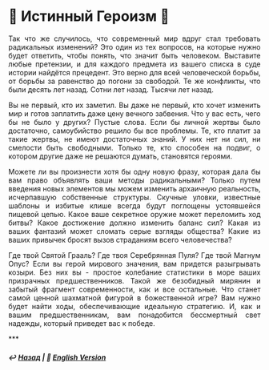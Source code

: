 # 🦸 Истинный Героизм 🦸
<p align="justify">Так что же случилось, что современный мир вдруг стал требовать радикальных изменений? Это один из тех вопросов, на которые нужно будет ответить, чтобы понять, что значит быть человеком. Выставите любые претензии, и для каждого предмета из вашего списка в суде истории найдётся прецедент. Это верно для всей человеческой борьбы, от борьбы за равенство до погони за свободой. Те же конфликты, что были десять лет назад. Сотни лет назад. Тысячи лет назад.</p>
  
<p align="justify">Вы не первый, кто их заметил. Вы даже не первый, кто хочет изменить мир и готов заплатить даже цену вечного забвения. Что у вас есть, чего бы не было у других? Пустые слова. Если бы личной жертвы было достаточно, самоубийство решило бы все проблемы. Те, кто платит за такие жертвы, не имеют достаточных знаний. У них нет ни сил, ни смелости быть свободными. Только те, кто способен на подвиг, о котором другие даже не решаются думать, становятся героями.</p>
  
<p align="justify">Можете ли вы произнести хотя бы одну новую фразу, которая дала бы вам право объявлять ваши методы радикальными? Только путем введения новых элементов мы можем изменить архаичную реальность, исчерпавшую собственные структуры. Скучные уловки, известные шаблоны и избитые клише всегда будут поглощены устоявшейся пищевой цепью. Какое ваше секретное оружие может переломить ход битвы? Какое достижение должно изменить баланс сил? Какая из ваших фантазий может сломать серые взгляды общества?  Какие из ваших привычек бросят вызов страданиям всего человечества?</p>

<p align="justify">Где твой Святой Грааль? Где твоя Серебрянная Пуля? Где твой Магнум Опус? Если вы герой мирового значения, вам придется разыгрывать козыри. Без них вы - простое колебание статистики в море ваших призрачных предшественников. Такой же безобидный мирянин и забытый фрагмент современности, как и все остальные. Что станет самой ценной шахматной фигурой в божественной игре? Вам нужно будет найти ходы, обеспечивающие идеальную стратегию. И, как и вашим предшественникам, вам понадобится бессмертный свет надежды, который приведет вас к победе.</p>
***

##### ↩️ [Назад](index-2.md) | 🗽 [English Version](true_heroism.md)
